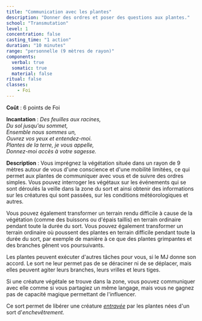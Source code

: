 ```yaml
---
title: "Communication avec les plantes"
description: "Donner des ordres et poser des questions aux plantes."
school: "Transmutation"
level: 1
concentration: false
casting_time: "1 action"
duration: "10 minutes"
range: "personnelle (9 mètres de rayon)"
components:
  verbal: true
  somatic: true
  material: false
ritual: false
classes:
    - Foi
---
```

**Coût** : 6 points de Foi  

**Incantation** : *Des feuilles aux racines,*   
*Du sol jusqu'au sommet,*   
*Ensemble nous sommes un,*   
*Ouvrez vos yeux et entendez-moi.*   
*Plantes de la terre, je vous appelle,*   
*Donnez-moi accès à votre sagesse.*   

**Description** : Vous imprégnez la végétation située dans un rayon de 9 mètres autour de vous d'une conscience et d'une mobilité limitées, ce qui permet aux plantes de communiquer avec vous et de suivre des ordres simples. Vous pouvez interroger les végétaux sur les événements qui se sont déroulés la veille dans la zone du sort et ainsi obtenir des informations sur les créatures qui sont passées, sur les conditions météorologiques et autres.

Vous pouvez également transformer un terrain rendu difficile à cause de la végétation (comme des buissons ou d'épais taillis) en terrain ordinaire pendant toute la durée du sort. Vous pouvez également transformer un terrain ordinaire où poussent des plantes en terrain difficile pendant toute la durée du sort, par exemple de manière à ce que des plantes grimpantes et des branches gênent vos poursuivants.

Les plantes peuvent exécuter d'autres tâches pour vous, si le MJ donne son accord. Le sort ne leur permet pas de se déraciner ni de se déplacer, mais elles peuvent agiter leurs branches, leurs vrilles et leurs tiges.

Si une créature végétale se trouve dans la zone, vous pouvez communiquer avec elle comme si vous partagiez un même langage, mais vous ne gagnez pas de capacité magique permettant de l'influencer.

Ce sort permet de libérer une créature [_entravée_](/gerer-la-sante-du-personnage/#entrave) par les plantes nées d'un sort d'_enchevêtrement_.
